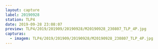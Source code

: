 ```yaml
---
layout: capture
label: 20190928
station: TLP4
date: 2019-09-28 23:08:07
preview: TLP4/2019/201909/20190928/M20190928_230807_TLP_4P.jpg
capturas:
  - imagem: TLP4/2019/201909/20190928/M20190928_230807_TLP_4P.jpg
---
```


